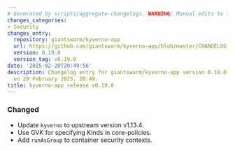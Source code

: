 ```yaml
---
# Generated by scripts/aggregate-changelogs. WARNING: Manual edits to this files will be overwritten.
changes_categories:
- Security
changes_entry:
  repository: giantswarm/kyverno-app
  url: https://github.com/giantswarm/kyverno-app/blob/master/CHANGELOG.md#0190---2025-02-20
  version: 0.19.0
  version_tag: v0.19.0
date: '2025-02-20T20:49:56'
description: Changelog entry for giantswarm/kyverno-app version 0.19.0, published
  on 20 February 2025, 20:49.
title: kyverno-app release v0.19.0
---
```


### Changed
- Update `kyverno` to upstream version v1.13.4.
- Use GVK for specifying Kinds in core-policies.
- Add `runAsGroup` to container security contexts.
